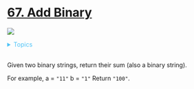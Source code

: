 # [67. Add Binary](https://leetcode.com/problems/add-binary/description/)

![](https://img.shields.io/badge/Difficulty-Easy-green.svg)

<details>
<summary style="color:#4FC3F7">Topics</summary>

* [`Math`](https://leetcode.com/tag/math/)
* [`String`](https://leetcode.com/tag/string/)

</details>
<br />


Given two binary strings, return their sum (also a binary string).

For example,
a = `"11"`
b = `"1"`
Return `"100"`.

